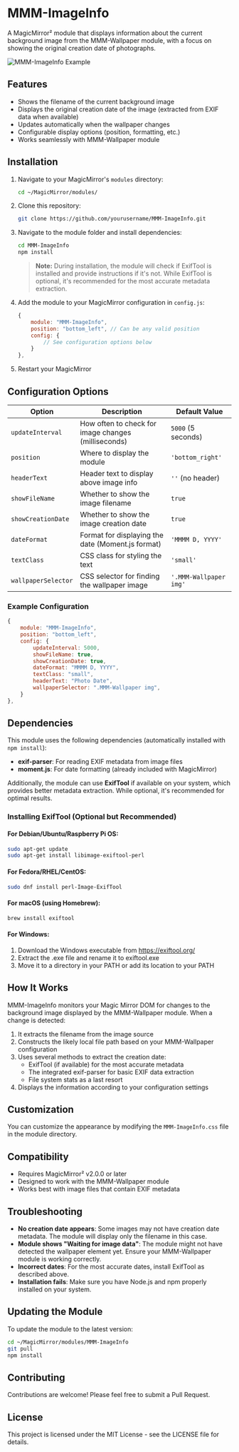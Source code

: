 # MMM-ImageInfo

A MagicMirror² module that displays information about the current background image from the MMM-Wallpaper module, with a focus on showing the original creation date of photographs.

![MMM-ImageInfo Example](https://example.com/mmm-imageinfo-screenshot.jpg)

## Features

- Shows the filename of the current background image
- Displays the original creation date of the image (extracted from EXIF data when available)
- Updates automatically when the wallpaper changes
- Configurable display options (position, formatting, etc.)
- Works seamlessly with MMM-Wallpaper module

## Installation

1. Navigate to your MagicMirror's `modules` directory:
   ```bash
   cd ~/MagicMirror/modules/
   ```

2. Clone this repository:
   ```bash
   git clone https://github.com/yourusername/MMM-ImageInfo.git
   ```

3. Navigate to the module folder and install dependencies:
   ```bash
   cd MMM-ImageInfo
   npm install
   ```
   
   > **Note:** During installation, the module will check if ExifTool is installed and provide instructions if it's not. While ExifTool is optional, it's recommended for the most accurate metadata extraction.

4. Add the module to your MagicMirror configuration in `config.js`:
   ```javascript
   {
       module: "MMM-ImageInfo",
       position: "bottom_left", // Can be any valid position
       config: {
           // See configuration options below
       }
   },
   ```

5. Restart your MagicMirror

## Configuration Options

| Option              | Description                                          | Default Value               |
|---------------------|------------------------------------------------------|----------------------------|
| `updateInterval`    | How often to check for image changes (milliseconds)  | `5000` (5 seconds)         |
| `position`          | Where to display the module                          | `'bottom_right'`           |
| `headerText`        | Header text to display above image info              | `''` (no header)           |
| `showFileName`      | Whether to show the image filename                   | `true`                     |
| `showCreationDate`  | Whether to show the image creation date              | `true`                     |
| `dateFormat`        | Format for displaying the date (Moment.js format)    | `'MMMM D, YYYY'`           |
| `textClass`         | CSS class for styling the text                       | `'small'`                  |
| `wallpaperSelector` | CSS selector for finding the wallpaper image         | `'.MMM-Wallpaper img'`     |

### Example Configuration

```javascript
{
    module: "MMM-ImageInfo",
    position: "bottom_left",
    config: {
        updateInterval: 5000,
        showFileName: true,
        showCreationDate: true,
        dateFormat: "MMMM D, YYYY",
        textClass: "small",
        headerText: "Photo Date",
        wallpaperSelector: ".MMM-Wallpaper img",
    }
},
```

## Dependencies

This module uses the following dependencies (automatically installed with `npm install`):

- **exif-parser**: For reading EXIF metadata from image files
- **moment.js**: For date formatting (already included with MagicMirror)

Additionally, the module can use **ExifTool** if available on your system, which provides better metadata extraction. While optional, it's recommended for optimal results.

### Installing ExifTool (Optional but Recommended)

#### For Debian/Ubuntu/Raspberry Pi OS:
```bash
sudo apt-get update
sudo apt-get install libimage-exiftool-perl
```

#### For Fedora/RHEL/CentOS:
```bash
sudo dnf install perl-Image-ExifTool
```

#### For macOS (using Homebrew):
```bash
brew install exiftool
```

#### For Windows:
1. Download the Windows executable from https://exiftool.org/
2. Extract the .exe file and rename it to exiftool.exe
3. Move it to a directory in your PATH or add its location to your PATH

## How It Works

MMM-ImageInfo monitors your Magic Mirror DOM for changes to the background image displayed by the MMM-Wallpaper module. When a change is detected:

1. It extracts the filename from the image source
2. Constructs the likely local file path based on your MMM-Wallpaper configuration
3. Uses several methods to extract the creation date:
   - ExifTool (if available) for the most accurate metadata
   - The integrated exif-parser for basic EXIF data extraction
   - File system stats as a last resort
4. Displays the information according to your configuration settings

## Customization

You can customize the appearance by modifying the `MMM-ImageInfo.css` file in the module directory.

## Compatibility

- Requires MagicMirror² v2.0.0 or later
- Designed to work with the MMM-Wallpaper module
- Works best with image files that contain EXIF metadata

## Troubleshooting

- **No creation date appears**: Some images may not have creation date metadata. The module will display only the filename in this case.
- **Module shows "Waiting for image data"**: The module might not have detected the wallpaper element yet. Ensure your MMM-Wallpaper module is working correctly.
- **Incorrect dates**: For the most accurate dates, install ExifTool as described above.
- **Installation fails**: Make sure you have Node.js and npm properly installed on your system.

## Updating the Module

To update the module to the latest version:

```bash
cd ~/MagicMirror/modules/MMM-ImageInfo
git pull
npm install
```

## Contributing

Contributions are welcome! Please feel free to submit a Pull Request.

## License

This project is licensed under the MIT License - see the LICENSE file for details.
